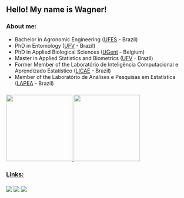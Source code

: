 ## Hello! My name is Wagner!

### About me:

- Bachelor in Agronomic Engineering ([UFES](https://www.ufes.br) - Brazil)
- PhD in Entomology ([UFV](https://www.ufv.br) - Brazil)
- PhD in Applied Biological Sciences ([UGent](https://www.ugent.be/en) - Belgium)
- Master in Applied Statistics and Biometrics ([UFV](https://www.ufv.br) - Brazil)
- Former Member of the Laboratório de Inteligência Computacional e Aprendizado Estatístico ([LICAE](https://www.instagram.com/licae.ufv) - Brazil)
- Member of the Laboratório de Análises e Pesquisas em Estatística ([LAPEA](https://www.instagram.com/lapea_ufv/) - Brazil)

###

<div align="left">
  <a href="https://github.com/barbosawf">
  <img  height="180em" src="https://github-readme-stats.vercel.app/api?username=barbosawf&show_icons=true&theme=tokyonight&include_all_commits=true&count_private=true"/>
  <img  height="180em" src="https://github-readme-stats.vercel.app/api/top-langs/?username=barbosawf&layout=compact&langs_count=7&theme=tokyonight"/>
</div>
    
### Links:

###
  
<div>
<a href = "mailto:contatowagner.barbosa@ufv.br"><img src="https://img.shields.io/badge/Gmail-D14836?style=for-the-badge&logo=gmail&logoColor=white" target="_blank"></a>
<a href="https://www.linkedin.com/in/wagner-faria-barbosa-b31149bb/" target="_blank"><img src="https://img.shields.io/badge/-LinkedIn-%230077B5?style=for-the-badge&logo=linkedin&logoColor=white" target="_blank"></a>
<a href="https://www.researchgate.net/profile/Wagner-Barbosa-3" target="_blank"><img src="https://img.shields.io/badge/Research_Gate-00CCBB.svg?&style=for-the-badge&logo=ResearchGate&logoColor=white" target="_blank"></a>
</div>
